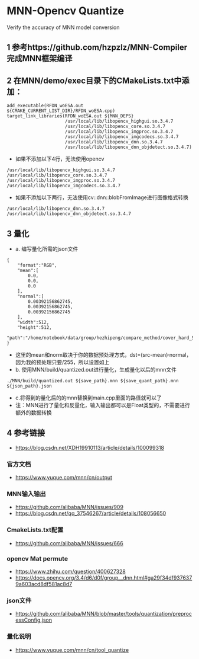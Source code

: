 # MNN-Opencv Quantize
Verify the accuracy of MNN model conversion
## 1 参考https://github.com/hzpzlz/MNN-Compiler 完成MNN框架编译
## 2 在MNN/demo/exec目录下的CMakeLists.txt中添加：
```
add_executable(RFDN_woESA.out ${CMAKE_CURRENT_LIST_DIR}/RFDN_woESA.cpp)
target_link_libraries(RFDN_woESA.out ${MNN_DEPS}
                      /usr/local/lib/libopencv_highgui.so.3.4.7
                      /usr/local/lib/libopencv_core.so.3.4.7
                      /usr/local/lib/libopencv_imgproc.so.3.4.7
                      /usr/local/lib/libopencv_imgcodecs.so.3.4.7
                      /usr/local/lib/libopencv_dnn.so.3.4.7
                      /usr/local/lib/libopencv_dnn_objdetect.so.3.4.7)
```
- 如果不添加以下4行，无法使用opencv
```
/usr/local/lib/libopencv_highgui.so.3.4.7
/usr/local/lib/libopencv_core.so.3.4.7
/usr/local/lib/libopencv_imgproc.so.3.4.7
/usr/local/lib/libopencv_imgcodecs.so.3.4.7
```
- 如果不添加以下两行，无法使用cv::dnn::blobFromImage进行图像格式转换
```
/usr/local/lib/libopencv_dnn.so.3.4.7
/usr/local/lib/libopencv_dnn_objdetect.so.3.4.7
```
## 3 量化
- a. 编写量化所需的json文件
```
{
    "format":"RGB",
    "mean":[
        0.0,
        0.0,
        0.0
    ],
    "normal":[
        0.00392156862745,
        0.00392156862745,
        0.00392156862745
    ],
    "width":512,
    "height":512,
    "path":"/home/notebook/data/group/hezhipeng/compare_method/cover_hard_512x512"
}
```
- 这里的mean和norm取决于你的数据预处理方式，dst=(src-mean)·normal，因为我的预处理只要/255，所以设置如上
- b. 使用MNN/build/quantized.out进行量化，生成量化以后的mnn文件
```
./MNN/build/quantized.out ${save_path}.mnn ${save_quant_path}.mnn ${json_path}.json
```
- c.将得到的量化后的的mnn替换到main.cpp里面的路径就可以了
- 注：MNN进行了量化和反量化，输入输出都可以是Float类型的，不需要进行额外的数据转换
## 4 参考链接
- https://blog.csdn.net/XDH19910113/article/details/100099318
### 官方文档
- https://www.yuque.com/mnn/cn/output
### MNN输入输出
- https://github.com/alibaba/MNN/issues/909
- https://blog.csdn.net/qq_37546267/article/details/108056650
### CmakeLists.txt配置
- https://github.com/alibaba/MNN/issues/666
### opencv Mat permute
- https://www.zhihu.com/question/400627328
- https://docs.opencv.org/3.4/d6/d0f/group__dnn.html#ga29f34df9376379a603acd8df581ac8d7
### json文件
- https://github.com/alibaba/MNN/blob/master/tools/quantization/preprocessConfig.json
### 量化说明
- https://www.yuque.com/mnn/cn/tool_quantize
